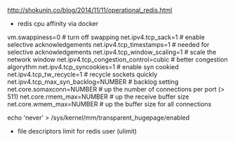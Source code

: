http://shokunin.co/blog/2014/11/11/operational_redis.html

- redis cpu affinity via docker

vm.swappiness=0                       # turn off swapping
net.ipv4.tcp_sack=1                   # enable selective acknowledgements
net.ipv4.tcp_timestamps=1             # needed for selective acknowledgements
net.ipv4.tcp_window_scaling=1         # scale the network window
net.ipv4.tcp_congestion_control=cubic # better congestion algorythm
net.ipv4.tcp_syncookies=1             # enable syn cookied
net.ipv4.tcp_tw_recycle=1             # recycle sockets quickly
net.ipv4.tcp_max_syn_backlog=NUMBER   # backlog setting
net.core.somaxconn=NUMBER             # up the number of connections per port (> 511)
net.core.rmem_max=NUMBER              # up the receive buffer size
net.core.wmem_max=NUMBER              # up the buffer size for all connections

echo 'never' > /sys/kernel/mm/transparent_hugepage/enabled

- file descriptors limit for redis user (ulimit)
